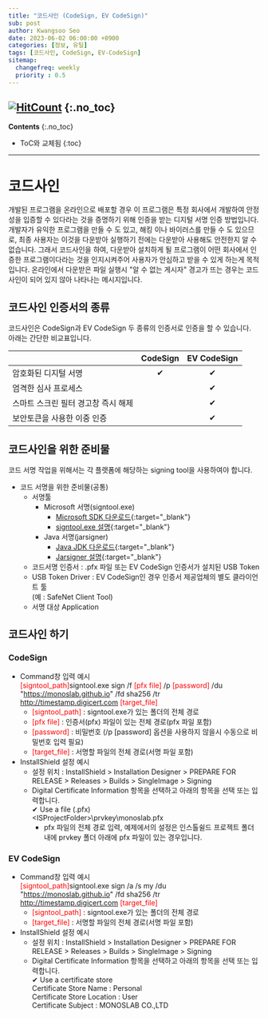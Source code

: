 ```yaml
---
title: "코드사인 (CodeSign, EV CodeSign)"
sub: post
author: Kwangsoo Seo
date: 2023-06-02 06:00:00 +0900
categories: [정보, 유틸]
tags: [코드사인, CodeSign, EV-CodeSign]
sitemap:
  changefreq: weekly
  priority : 0.5
---
```

[![HitCount](https://hits.dwyl.com/MonosLab/post33.svg?style=flat-square&show=unique)](http://hits.dwyl.com/MonosLab/post33)
{:.no_toc}
---
**Contents**
{:.no_toc}

* ToC와 교체됨
{:toc}  

---
# 코드사인
개발된 프로그램을 온라인으로 배포할 경우 이 프로그램은 특정 회사에서 개발하여 안정성을 입증할 수 있다라는 것을 증명하기 위해 인증을 받는 디지털 서명 인증 방법입니다. 개발자가 유익한 프로그램을 만들 수 도 있고, 해킹 이나 바이러스를 만들 수 도 있으므로, 최종 사용자는 이것을 다운받아 실행하기 전에는 다운받아 사용해도 안전한지 알 수 없습니다. 그래서 코드사인을 하여, 다운받아 설치하게 될 프로그램이 어떤 회사에서 인증한 프로그램이다라는 것을 인지시켜주어 사용자가 안심하고 받을 수 있게 하는게 목적입니다. 온라인에서 다운받은 파일 실행시 "알 수 없는 게시자" 경고가 뜨는 경우는 코드사인이 되어 있지 않아 나타나는 메시지입니다.

## 코드사인 인증서의 종류
코드사인은 CodeSign과 EV CodeSign 두 종류의 인증서로 인증을 할 수 있습니다.   
아래는 간단한 비교표입니다.   

||CodeSign|EV CodeSign|   
|:---|:---:|:---:|   
|암호화된 디지털 서명|✔|✔|   
|엄격한 심사 프로세스||✔|   
|스마트 스크린 필터 경고창 즉시 해제||✔|   
|보안토큰을 사용한 이중 인증||✔|   

## 코드사인을 위한 준비물   
코드 서명 작업을 위해서는 각 플랫폼에 해당하는 signing tool을 사용하여야 합니다.   

* 코드 서명을 위한 준비물(공통)
  * 서명툴
    * Microsoft 서명(signtool.exe)
      * [Microsoft SDK 다운로드](https://developer.microsoft.com/ko-kr/windows/downloads/sdk-archive){:target="_blank"}
      * [signtool.exe 설명](https://learn.microsoft.com/ko-kr/dotnet/framework/tools/signtool-exe){:target="_blank"}
    * Java 서명(jarsigner)
      * [Java JDK 다운로드](https://www.oracle.com/technetwork/java/javase/archive-139210.html){:target="_blank"}
      * [Jarsigner 설명](https://github.com/Jamling/jarsigner){:target="_blank"}
  * 코드서명 인증서 : .pfx 파일 또는 EV CodeSign 인증서가 설치된 USB Token
  * USB Token Driver : EV CodeSign인 경우 인증서 제공업체의 별도 클라이언트 툴<br>(예 : SafeNet Client Tool)
  * 서명 대상 Application

## 코드사인 하기   
### CodeSign   
* Command창 입력 예시   
  <span style="color:red">[signtool_path]</span>signtool.exe sign /f <span style="color:red">[pfx file]</span> /p <span style="color:red">[password]</span> /du "https://monoslab.github.io" /fd sha256 /tr http://timestamp.digicert.com <span style="color:red">[target_file]</span>
  * <span style="color:red">[signtool_path]</span> : signtool.exe가 있는 폴더의 전체 경로
  * <span style="color:red">[pfx file]</span> : 인증서(pfx) 파일이 있는 전체 경로(pfx 파일 포함)
  * <span style="color:red">[password]</span> : 비밀번호 (/p [password] 옵션을 사용하지 않을시 수동으로 비밀번호 입력 필요)
  * <span style="color:red">[target_file]</span> : 서명할 파일의 전체 경로(서명 파일 포함)   
* InstallShield 설정 예시   
  * 설정 위치 : InstallShield > Installation Designer > PREPARE FOR RELEASE > Releases > Builds > SingleImage > Signing
  * Digital Certificate Information 항목을 선택하고 아래의 항목을 선택 또는 입력합니다.   
    ✔ Use a file (.pfx)   
    \<ISProjectFolder\>\prvkey\monoslab.pfx   
    * pfx 파일의 전체 경로 입력, 예제에서의 설정은 인스톨쉴드 프로젝트 폴더내에 prvkey 폴더 아래에 pfx 파일이 있는 경우입니다.

### EV CodeSign   
* Command창 입력 예시   
  <span style="color:red">[signtool_path]</span>signtool.exe sign /a /s my /du "https://monoslab.github.io" /fd sha256 /tr http://timestamp.digicert.com <span style="color:red">[target_file]</span>
  * <span style="color:red">[signtool_path]</span> : signtool.exe가 있는 폴더의 전체 경로
  * <span style="color:red">[target_file]</span> : 서명할 파일의 전체 경로(서명 파일 포함)   
* InstallShield 설정 예시
  * 설정 위치 : InstallShield > Installation Designer > PREPARE FOR RELEASE > Releases > Builds > SingleImage > Signing
  * Digital Certificate Information 항목을 선택하고 아래의 항목을 선택 또는 입력합니다.   
    ✔ Use a certificate store   
    Certificate Store Name : Personal   
    Certificate Store Location : User   
    Certificate Subject : MONOSLAB CO.,LTD   

